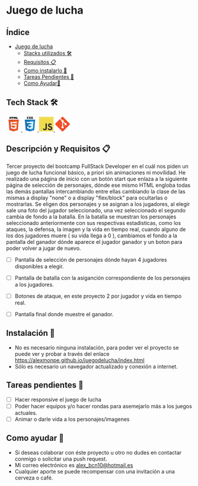 # Juego de lucha

## Índice

- [Juego de lucha](#Juego-de-lucha)
  - [Stacks utilizados 🛠](#Stacks-utilizados)
  - [Requisitos 📋](#requisitos-)
  - [Como instalarlo 🥷](#Como-instalarlo-)
  - [Tareas Pendientes 🧙](#Tareas-pendientes-)
  - [Como Ayudar🤝](#Como-ayudar)

## Tech Stack 🛠

<p align="left"> 
    <a href="https://www.w3.org/html/" target="_blank"> 
        <img src="https://raw.githubusercontent.com/devicons/devicon/master/icons/html5/html5-original-wordmark.svg" alt="html5 Logo" width="40" height="40"/> 
    </a> 
    <a href="https://www.w3schools.com/css/" target="_blank"> 
        <img src="https://raw.githubusercontent.com/devicons/devicon/master/icons/css3/css3-original-wordmark.svg" alt="css3 Logo" width="40" height="40"/> 
    </a>
    <a href="https://developer.mozilla.org/en-US/docs/Web/JavaScript" target="_blank"> 
        <img src="https://raw.githubusercontent.com/devicons/devicon/master/icons/javascript/javascript-original.svg" alt="javascript" width="40" height="40"/> 
    </a> 
    <a href="https://git-scm.com/" target="_blank">
        <img src="https://raw.githubusercontent.com/devicons/devicon/master/icons/git/git-original.svg" alt="Git logo" width="40" height="40"/>
    </a>
</p>

## Descripción y Requisitos 📋

Tercer proyecto del bootcamp FullStack Developer en el cuál nos piden un juego de lucha funcional básico, a priori sin animaciones ni movilidad. He realizado una
página de inicio con un botón start que enlaza a la siguiente página de selección de personajes, dónde ese mismo HTML engloba todas las demás pantallas intercambiando
entre ellas cambiando la clase de las mismas a display "none" o a display "flex/block" para ocultarlas o mostrarlas. Se eligen dos personajes y se asignan a los jugadores,
al elegir sale una foto del jugador seleccionado, una vez seleccionado el segundo cambia de fondo a la batalla.
En la batalla se muestran los personajes seleccionado anteriormente con sus respectivas estadisticas, como los ataques, la defensa, la imagen y la vida en tiempo real, cuando
alguno de los dos jugadores muere ( su vida llega a 0 ), cambiamos el fondo a la pantalla del ganador dónde aparece el jugador ganador y un boton para poder volver a jugar
de nuevo.

- [ ] Pantalla de selección de personajes dónde hayan 4 jugadores disponibles a elegir.
- [ ] Pantalla de batalla con la asiganción correspondiente de los personajes a los jugadores.
- [ ] Botones de ataque, en este proyecto 2 por jugador y vida en tiempo real.
- [ ] Pantalla final donde muestre el ganador.


## Instalación 🥷


- No es necesario ninguna instalación, para poder ver el proyecto se puede ver y probar a través del enlace 
 <a href="https://alexmonpe.github.io/juegodelucha/index.html" target="_blank">https://alexmonpe.github.io/juegodelucha/index.html</a>
 - Sólo es necesario un navegador actualizado y conexión a internet.

## Tareas pendientes 🧙

  - [ ] Hacer responsive el juego de lucha
  - [ ] Poder hacer equipos y/o hacer rondas para asemejarlo más a los juegos actuales.
  - [ ] Animar o darle vida a los personajes/imagenes

## Como ayudar 🤝
  
  - Si deseas colaborar con éste proyecto u otro no dudes en contactar conmigo o solicitar una push request.
  - Mi correo electrónico es alex_bcn10@hotmail.es
  - Cualquier aporte se puede recompensar con una invitación a una cerveza o café.
